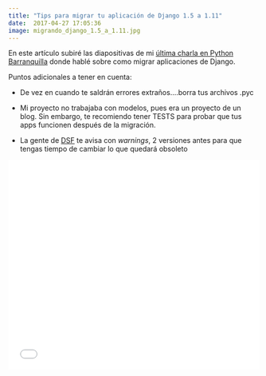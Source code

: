 ```yaml
---
title: "Tips para migrar tu aplicación de Django 1.5 a 1.11"
date:  2017-04-27 17:05:36
image: migrando_django_1.5_a_1.11.jpg
---
```


En este artículo subiré las diapositivas de mi [última charla en Python Barranquilla](https://www.meetup.com/pythonbaq/events/239118352/) donde hablé sobre como migrar aplicaciones de Django.

Puntos adicionales a tener en cuenta:

- De vez en cuando te saldrán errores extraños....borra tus archivos .pyc

- Mi proyecto no trabajaba con modelos, pues era un proyecto de un blog. Sin embargo, te recomiendo tener TESTS para probar que tus apps funcionen después de la migración.

- La gente de [DSF](https://www.djangoproject.com/foundation/) te avisa con _warnings_, 2 versiones antes para que tengas tiempo de cambiar lo que quedará obsoleto


<iframe src="//slides.com/javidazac/migrando-de-django-1-5-a-1-11/embed" width="100%" height="420" scrolling="no" frameborder="0" webkitallowfullscreen mozallowfullscreen allowfullscreen></iframe>